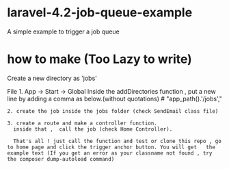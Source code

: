 # laravel-4.2-job-queue-example
A simple example to trigger a job queue

# how to make (Too Lazy to write)
Create a new directory as 'jobs'

File 1. App -> Start -> Global
  Inside the addDirectories function ,  put a new line by adding a comma as below.(without quotations)
	  # "app_path().'/jobs'," 
    
    2. create the job inside the jobs folder (check SendEmail class file)
    
    3. create a route and make a controller function.
      inside that ,  call the job (check Home Controller).
      
      That's all ! just call the function and test or clone this repo , go to home page and click the trigger anchor button. You will get   the example text (If you get an error as your classname not found , try the composer dump-autoload command)
